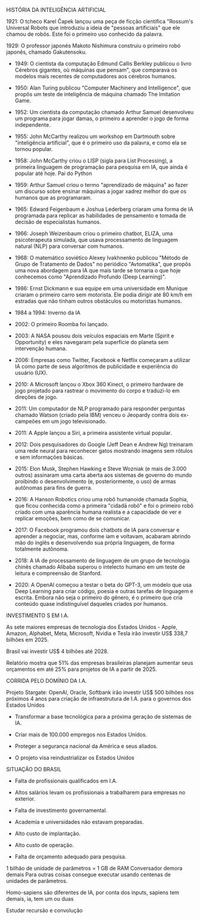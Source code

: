 HISTÓRIA DA INTELIGÊNCIA ARTIFICIAL

1921: O tcheco Karel Čapek lançou uma peça de ficção cientifica "Rossum's Universal Robots que introduziu a ideia de "pessoas artificiais" que ele chamou de robôs. Este foi o primeiro uso conhecido da palavra.

1929: O professor japonés Makoto Nishimura construiu o primeiro robó japonês, chamado Gakutensoku.

* 1949: O cientista da computação Edmund Callis Berkley publicou o livro Cérebros gigantes, où máquinas que pensam", que comparava os modelos mais recentes de computadores aos cérebros humanos.

* 1950: Alan Turing publicou "Computer Machinery and Intelligence", que propôs um teste de inteligência de máquina chamado The Imitation Game.

* 1952: Um cientista da computação chamado Arthur Samuel desenvolveu um programa para jogar damas, o primeiro a aprender o jogo de forma independente.

* 1955: John McCarthy realizou um workshop em Dartmouth sobre "inteligência artificial", que é o primeiro uso da palavra, e como ela se tornou popular.

* 1958: John McCarthy criou o LISP (sigla para List Processing), a primeira linguagem de programação para pesquisa em IA, que ainda é popular até hoje. Pai do Python 

* 1959: Arthur Samuel criou o termo "aprendizado de máquina" ao fazer um discurso sobre ensinar máquinas a jogar xadrez melhor do que os humanos que as programaram.

* 1965: Edward Feigenbaum e Joshua Lederberg criaram uma forma de IA programada para replicar as habilidades de pensamento e tomada de decisão de especialistas humanos.

* 1966: Joseph Weizenbaum criou o primeiro chatbot, ELIZA, uma psicoterapeuta simulada, que usava processamento de linguagem natural (NLP) para conversar com humanos.

* 1968: O matemático soviético Alexey Ivakhnenko publicou "Método de Grupo de Tratamento de Dados" no periódico "Avtomatika", que propôs uma nova abordagem para IA que mais tarde se tornaria o que hoje conhecemos como "Aprendizado Profundo (Deep Learning)".

* 1986: Ernst Dickmann e sua equipe em uma universidade em Munique criaram o primeiro carro sem motorista. Ele podia dirigir até 80 km/h em estradas que não tinham outros obstáculos ou motoristas humanos.

* 1984 a 1994: Inverno da IA

* 2002: O primeiro Roomba foi lançado.

* 2003: A NASA pousou dois veículos espaciais em Marte (Spirit e Opportunity) e eles navegaram pela superfície do planeta sem intervenção humana.

* 2006: Empresas como Twitter, Facebook e Netflix começaram a utilizar IA como parte de seus algoritmos de publicidade e experiência do usuário (UX).

* 2010: A Microsoft lançou o Xbox 360 Kinect, o primeiro hardware de jogo projetado para rastrear o movimento do corpo e traduzi-lo em direções de jogo.

* 2011: Um computador de NLP programado para responder perguntas chamado Watson (criado pela IBM) venceu o Jeopardy contra dois ex-campeões em um jogo televisionado.

* 2011: A Apple lançou a Siri, a primeira assistente virtual popular.

* 2012: Dois pesquisadores do Google (Jeff Dean e Andrew Ng) treinaram uma rede neural para reconhecer gatos mostrando imagens sem rótulos e sem informações básicas.

* 2015: Elon Musk, Stephen Hawking e Steve Wozniak (e mais de 3.000 outros) assinaram uma carta aberta aos sistemas de governo do mundo proibindo o desenvolvimento (e, posteriormente, o uso) de armas autônomas para fins de guerra.

* 2016: A Hanson Robotics criou uma robô humanoide chamada Sophia, que ficou conhecida como a primeira "cidadā robô" e foi o primeiro robô criado com uma aparência humana realista e a capacidade de ver e replicar emoções, bem como de se comunicar.

* 2017: O Facebook programou dois chatbots de IA para conversar e aprender a negociar, mas, conforme iam e voltavam, acabaram abrindo mão do inglês e desenvolvendo sua própria linguagem, de forma totalmente autônoma.

* 2018: A IA de processamento de linguagem de um grupo de tecnologia chinês chamado Alibaba superou o intelecto humano em um teste de leitura e compreensão de Stanford.

* 2020: A OpenAl começou a testar o beta do GPT-3, um modelo que usa Deep Learning para criar código, poesia e outras tarefas de linguagem e escrita. Embora não seja o primeiro do gênero, é o primeiro que cria conteúdo quase indistinguível daqueles criados por humanos.

INVESTIMENTO S EM I.A.

As sete maiores empresas de tecnologia dos Estados Unidos - Apple, Amazon, Alphabet, Meta, Microsoft, Nvidia e Tesla irão investir US$ 338,7 bilhões em 2025.

Brasil vai investir US$ 4 bilhões até 2028.

Relatório mostra que 51% das empresas brasileiras planejam aumentar seus orçamentos em até 25% para projetos de IA a partir de 2025.

CORRIDA PELO DOMÍNIO DA I.A.

Projeto Stargate: OpenAl, Oracle, Softbank irão investir US$ 500 bilhões nos próximos 4 anos para criação de infraestrutura de I.A. para o governos dos Estados Unidos

* Transformar a base tecnológica para a próxima geração de sistemas de IA.

* Criar mais de 100.000 empregos nos Estados Unidos.

* Proteger a segurança nacional da América e seus aliados.

* O projeto visa reindustrializar os Estados Unidos

SITUAÇÃO DO BRASIL

* Falta de profissionais qualificados em I.A.

* Altos salários levam os profissionais a trabalharem para empresas no exterior.

* Falta de investimento governamental.

* Academia e universidades não estavam preparadas.

* Alto custo de implantação.

* Alto custo de operação.

* Falta de orçamento adequado para pesquisa.

1 bilhão de unidade de parâmetros = 1 GB de RAM
Conversador demora demais 
Para outras coisas consegue executar usando centenas de unidades de parâmetros.

Homo-sapiens são diferentes de IA, por conta dos inputs, sapiens tem demais, ia, tem um ou duas

Estudar recursão e convolução